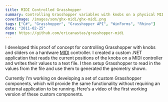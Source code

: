 ```yaml
---
title: MIDI Controlled Grasshopper
summary: Controlling Grasshopper variables with knobs on a physical MIDI controller
coverImage: /images/som/ghx-midi/ghx-midi.png
tags: ["C#", "Grasshopper", "Grasshopper API", "WinForms", "Rhino"]
date: "2011-02-25"
repo: https://github.com/ericanastas/grasshopper-midi
---
```


I developed this proof of concept for controlling Grasshopper with knobs and sliders on a hardware [MIDI](http://en.wikipedia.org/wiki/MIDI) controller. I created a custom .NET application that reads the current positions of the knobs on a MIDI controller and writes their values to a text file. I then setup Grasshopper to read in the values from the file and use them to generated the geometry shown.

Currently I'm working on developing a set of custom Grasshopper components, which will provide the same functionality without requiring an external application to be running. Here's a video of the first working version of these custom components.
